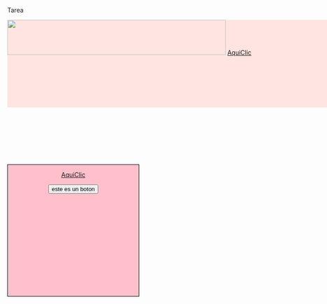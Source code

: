 <html>

<head>

<tittle>Tarea</tittle>

</head>

<style>


  
.contenedor{


        text-aling: center;


        background-color: MISTYROSE;


        height: 200px;
        
 
        width: 1000px;
        

        float: left;



}

#cuadro_izquierda{
 
   background-color: Pink;
   
   border: 1px solid black;
    float: left;

    height: 300px;
    text-align: center;
 
   width: 300px;
    margin-right: 20px;
  
  margin-top: 130px;

}
 
</style>

<body>

<div class="contenedor">
     
        
<img src="https://lh3.googleusercontent.com/proxy/Yvg9Jl96u4DaIZmQ7a0L91wwY_7YSoh1NLrsGP01SVptdI_zjCX6_GWEnwNFMcJPza9agTjMuP44HwJym4v1363CK-cgAsl_jQrn5pmPgq4cECC20m5104mHXUCXXQEpqA" width="500" height="80">
<a href="obtenernumeromayor.html">AquiClic</a>

</div>
             
        
 <div id="cuadro_izquierda">
  
<a href="obtenernumeromayor.html">AquiClic</a>

<form name="myform" action="obtenernumeromayor.html" method="POST">

<input type="submit" value="este es un boton">

</form>

  </div>
 
</body>

</html>


